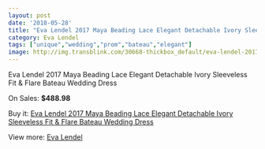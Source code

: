 ```yaml
---
layout: post
date: '2018-05-28'
title: "Eva Lendel 2017 Maya Beading Lace Elegant Detachable Ivory Sleeveless Fit & Flare Bateau Wedding Dress"
category: Eva Lendel
tags: ["unique","wedding","prom","bateau","elegant"]
image: http://img.transblink.com/30668-thickbox_default/eva-lendel-2017-maya-beading-lace-elegant-detachable-ivory-sleeveless-fit-flare-bateau-wedding-dress.jpg
---
```

Eva Lendel 2017 Maya Beading Lace Elegant Detachable Ivory Sleeveless Fit & Flare Bateau Wedding Dress

On Sales: **$488.98**
<a href="https://www.transblink.com/en/eva-lendel/10296-eva-lendel-2017-maya-beading-lace-elegant-detachable-ivory-sleeveless-fit-flare-bateau-wedding-dress.html"><amp-img layout="responsive" width="600" height="600" src="//img.transblink.com/30668-thickbox_default/eva-lendel-2017-maya-beading-lace-elegant-detachable-ivory-sleeveless-fit-flare-bateau-wedding-dress.jpg" alt="Eva Lendel 2017 Maya Beading Lace Elegant Detachable Ivory Sleeveless Fit & Flare Bateau Wedding Dress 0" /></a>
<a href="https://www.transblink.com/en/eva-lendel/10296-eva-lendel-2017-maya-beading-lace-elegant-detachable-ivory-sleeveless-fit-flare-bateau-wedding-dress.html"><amp-img layout="responsive" width="600" height="600" src="//img.transblink.com/30674-thickbox_default/eva-lendel-2017-maya-beading-lace-elegant-detachable-ivory-sleeveless-fit-flare-bateau-wedding-dress.jpg" alt="Eva Lendel 2017 Maya Beading Lace Elegant Detachable Ivory Sleeveless Fit & Flare Bateau Wedding Dress 1" /></a>
<a href="https://www.transblink.com/en/eva-lendel/10296-eva-lendel-2017-maya-beading-lace-elegant-detachable-ivory-sleeveless-fit-flare-bateau-wedding-dress.html"><amp-img layout="responsive" width="600" height="600" src="//img.transblink.com/30673-thickbox_default/eva-lendel-2017-maya-beading-lace-elegant-detachable-ivory-sleeveless-fit-flare-bateau-wedding-dress.jpg" alt="Eva Lendel 2017 Maya Beading Lace Elegant Detachable Ivory Sleeveless Fit & Flare Bateau Wedding Dress 2" /></a>
<a href="https://www.transblink.com/en/eva-lendel/10296-eva-lendel-2017-maya-beading-lace-elegant-detachable-ivory-sleeveless-fit-flare-bateau-wedding-dress.html"><amp-img layout="responsive" width="600" height="600" src="//img.transblink.com/30672-thickbox_default/eva-lendel-2017-maya-beading-lace-elegant-detachable-ivory-sleeveless-fit-flare-bateau-wedding-dress.jpg" alt="Eva Lendel 2017 Maya Beading Lace Elegant Detachable Ivory Sleeveless Fit & Flare Bateau Wedding Dress 3" /></a>
<a href="https://www.transblink.com/en/eva-lendel/10296-eva-lendel-2017-maya-beading-lace-elegant-detachable-ivory-sleeveless-fit-flare-bateau-wedding-dress.html"><amp-img layout="responsive" width="600" height="600" src="//img.transblink.com/30671-thickbox_default/eva-lendel-2017-maya-beading-lace-elegant-detachable-ivory-sleeveless-fit-flare-bateau-wedding-dress.jpg" alt="Eva Lendel 2017 Maya Beading Lace Elegant Detachable Ivory Sleeveless Fit & Flare Bateau Wedding Dress 4" /></a>
<a href="https://www.transblink.com/en/eva-lendel/10296-eva-lendel-2017-maya-beading-lace-elegant-detachable-ivory-sleeveless-fit-flare-bateau-wedding-dress.html"><amp-img layout="responsive" width="600" height="600" src="//img.transblink.com/30670-thickbox_default/eva-lendel-2017-maya-beading-lace-elegant-detachable-ivory-sleeveless-fit-flare-bateau-wedding-dress.jpg" alt="Eva Lendel 2017 Maya Beading Lace Elegant Detachable Ivory Sleeveless Fit & Flare Bateau Wedding Dress 5" /></a>
<a href="https://www.transblink.com/en/eva-lendel/10296-eva-lendel-2017-maya-beading-lace-elegant-detachable-ivory-sleeveless-fit-flare-bateau-wedding-dress.html"><amp-img layout="responsive" width="600" height="600" src="//img.transblink.com/30669-thickbox_default/eva-lendel-2017-maya-beading-lace-elegant-detachable-ivory-sleeveless-fit-flare-bateau-wedding-dress.jpg" alt="Eva Lendel 2017 Maya Beading Lace Elegant Detachable Ivory Sleeveless Fit & Flare Bateau Wedding Dress 6" /></a>

Buy it: [Eva Lendel 2017 Maya Beading Lace Elegant Detachable Ivory Sleeveless Fit & Flare Bateau Wedding Dress](https://www.transblink.com/en/eva-lendel/10296-eva-lendel-2017-maya-beading-lace-elegant-detachable-ivory-sleeveless-fit-flare-bateau-wedding-dress.html "Eva Lendel 2017 Maya Beading Lace Elegant Detachable Ivory Sleeveless Fit & Flare Bateau Wedding Dress")

View more: [Eva Lendel](https://www.transblink.com/en/95-eva-lendel "Eva Lendel")